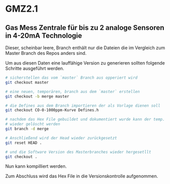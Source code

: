 # GMZ2.1

## Gas Mess Zentrale für bis zu 2 analoge Sensoren in 4-20mA Technologie

Dieser, scheinbar leere, Branch enthält nur die Dateien die im Vergleich zum Master Branch des Repos anders sind.

Um aus diesen Daten eine lauffähige Version zu generieren sollten folgende Schritte ausgeführt werden.

```bash
# sicherstellen das vom `master` Branch aus opperiert wird
git checkout master

# eine neuen, temporären, branch aus dem `master` erstellen
git checkout -b merge master

# die Defines aus dem Branch importieren der als Vorlage dienen soll
git checkout CO-0-1000ppm-Kurve Defines.h

# nachdem das Hex File gebuildet und dokumentiert wurde kann der temp. branch
# wieder gelöscht werden
git branch -d merge

# Anschließend wird der Head wieder zurückgesetzt
git reset HEAD .

# und die Software Version des Masterbranches wieder hergesetllt
git checkout .
```

Nun kann kompilliert werden.

Zum Abschluss wird das Hex File in die Versionskontrolle aufgenommen.
